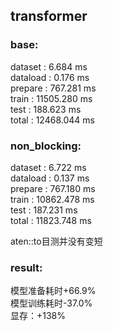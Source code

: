 ## transformer

### base:
dataset : 6.684 ms  
dataload : 0.176 ms  
prepare : 767.281 ms  
train : 11505.280 ms  
test : 188.623 ms  
total : 12468.044 ms  

### non_blocking:
dataset : 6.722 ms  
dataload : 0.137 ms  
prepare : 767.180 ms  
train : 10862.478 ms  
test : 187.231 ms  
total : 11823.748 ms  

aten::to目测并没有变短

### result:
模型准备耗时+66.9%  
模型训练耗时-37.0%  
显存：+138%  